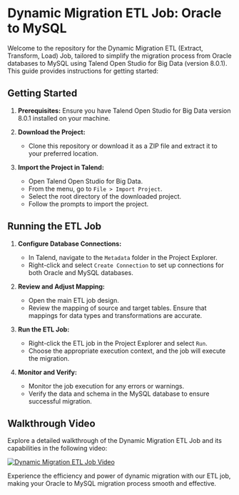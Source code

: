 # Dynamic Migration ETL Job: Oracle to MySQL

Welcome to the repository for the Dynamic Migration ETL (Extract, Transform, Load) Job, tailored to simplify the migration process from Oracle databases to MySQL using Talend Open Studio for Big Data (version 8.0.1). This guide provides instructions for getting started:

## Getting Started

1. **Prerequisites:** Ensure you have Talend Open Studio for Big Data version 8.0.1 installed on your machine.

2. **Download the Project:**
   - Clone this repository or download it as a ZIP file and extract it to your preferred location.

3. **Import the Project in Talend:**
   - Open Talend Open Studio for Big Data.
   - From the menu, go to `File > Import Project`.
   - Select the root directory of the downloaded project.
   - Follow the prompts to import the project.

## Running the ETL Job

1. **Configure Database Connections:**
   - In Talend, navigate to the `Metadata` folder in the Project Explorer.
   - Right-click and select `Create Connection` to set up connections for both Oracle and MySQL databases.
   
2. **Review and Adjust Mapping:**
   - Open the main ETL job design.
   - Review the mapping of source and target tables. Ensure that mappings for data types and transformations are accurate.

3. **Run the ETL Job:**
   - Right-click the ETL job in the Project Explorer and select `Run`.
   - Choose the appropriate execution context, and the job will execute the migration.

4. **Monitor and Verify:**
   - Monitor the job execution for any errors or warnings.
   - Verify the data and schema in the MySQL database to ensure successful migration.

## Walkthrough Video

Explore a detailed walkthrough of the Dynamic Migration ETL Job and its capabilities in the following video:

[![Dynamic Migration ETL Job Video](https://github.com/Mohamedlabib25/Dynamic_Migration_from_Oracle_to_MySQL-/assets/132618266/f0d0b9e5-e460-4319-8b14-c131f084c45e)](https://github.com/Mohamedlabib25/Dynamic_Migration_from_Oracle_to_MySQL-/assets/132618266/f0d0b9e5-e460-4319-8b14-c131f084c45e)

Experience the efficiency and power of dynamic migration with our ETL job, making your Oracle to MySQL migration process smooth and effective.
